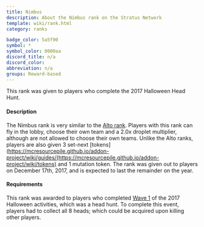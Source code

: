 ```yaml
---
title: Nimbus
description: About the Nimbus rank on the Stratus Network
template: wiki/rank.html
category: ranks

badge_color: 5a5f90
symbol: *
symbol_color: 0000aa
discord_title: n/a
discord_color: 
abbreviation: n/a
groups: Reward-based
---
```


This rank was given to players who complete the 2017 Halloween Head Hunt.

#### Description

The Nimbus rank is very similar to the [Alto rank](ranks/alto). Players with this rank can fly in the lobby, choose their own team and a 2.0x droplet multiplier, although are not allowed to choose their own teams. Unlike the Alto ranks, players are also given 3 set-next [tokens](https://mcresourcepile.github.io/addon-project/wiki/guides/(https://mcresourcepile.github.io/addon-project/wiki/tokens) and 1 mutation token. The rank was given out to players on December 17th, 2017, and is expected to last the remainder on the year. 

#### Requirements

This rank was awarded to players who completed [Wave 1](https://stratus.network/forums/topics/59e08fb7b393290001000095?page=1#59e099c03794ba0001000002) of the 2017 Halloween activities, which was a head hunt. To complete this event, players had to collect all 8 heads; which could be acquired upon killing other players.